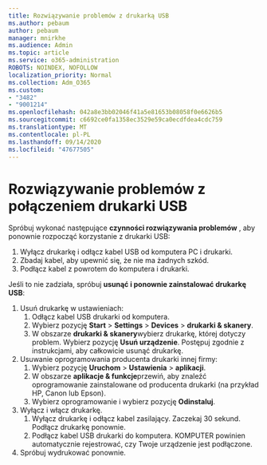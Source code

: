 ```yaml
---
title: Rozwiązywanie problemów z drukarką USB
ms.author: pebaum
author: pebaum
manager: mnirkhe
ms.audience: Admin
ms.topic: article
ms.service: o365-administration
ROBOTS: NOINDEX, NOFOLLOW
localization_priority: Normal
ms.collection: Adm_O365
ms.custom:
- "3482"
- "9001214"
ms.openlocfilehash: 042a8e3bb02046f41a5e81653b08058f0e6626b5
ms.sourcegitcommit: c6692ce0fa1358ec3529e59ca0ecdfdea4cdc759
ms.translationtype: MT
ms.contentlocale: pl-PL
ms.lasthandoff: 09/14/2020
ms.locfileid: "47677505"
---
```

# <a name="fix-usb-printer-connection-issues"></a>Rozwiązywanie problemów z połączeniem drukarki USB

Spróbuj wykonać następujące **czynności rozwiązywania problemów** , aby ponownie rozpocząć korzystanie z drukarki USB:

1. Wyłącz drukarkę i odłącz kabel USB od komputera PC i drukarki.
2. Zbadaj kabel, aby upewnić się, że nie ma żadnych szkód.
3. Podłącz kabel z powrotem do komputera i drukarki.

Jeśli to nie zadziała, spróbuj **usunąć i ponownie zainstalować drukarkę USB**:

1. Usuń drukarkę w ustawieniach:
    1. Odłącz kabel USB drukarki od komputera.
    2. Wybierz pozycję **Start**  >  **Settings**  >  **Devices**  >  **drukarki & skanery**.
    3. W obszarze **drukarki & skanery**wybierz drukarkę, której dotyczy problem. Wybierz pozycję **Usuń urządzenie**. Postępuj zgodnie z instrukcjami, aby całkowicie usunąć drukarkę.
2. Usuwanie oprogramowania producenta drukarki innej firmy:
    1. Wybierz pozycję **Uruchom**  >  **Ustawienia**  >  **aplikacji**.
    2. W obszarze **aplikacje & funkcje**przewiń, aby znaleźć oprogramowanie zainstalowane od producenta drukarki (na przykład HP, Canon lub Epson).
    3. Wybierz oprogramowanie i wybierz pozycję **Odinstaluj**.
3. Wyłącz i włącz drukarkę.<br>
    1. Wyłącz drukarkę i odłącz kabel zasilający. Zaczekaj 30 sekund. Podłącz drukarkę ponownie.
    2. Podłącz kabel USB drukarki do komputera. KOMPUTER powinien automatycznie rejestrować, czy Twoje urządzenie jest podłączone.
4. Spróbuj wydrukować ponownie.